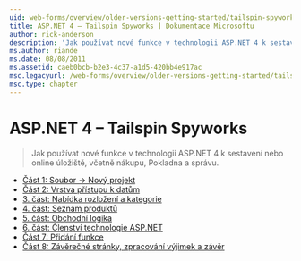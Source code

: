 ```yaml
---
uid: web-forms/overview/older-versions-getting-started/tailspin-spyworks/index
title: ASP.NET 4 – Tailspin Spyworks | Dokumentace Microsoftu
author: rick-anderson
description: 'Jak používat nové funkce v technologii ASP.NET 4 k sestavení nebo online úložiště, včetně nákupu, Pokladna a správu.'
ms.author: riande
ms.date: 08/08/2011
ms.assetid: caeb0bcb-b2e3-4c37-a1d5-420bb4e917ac
msc.legacyurl: /web-forms/overview/older-versions-getting-started/tailspin-spyworks
msc.type: chapter
---
```

<a name="aspnet-4---tailspin-spyworks"></a>ASP.NET 4 – Tailspin Spyworks
====================
> Jak používat nové funkce v technologii ASP.NET 4 k sestavení nebo online úložiště, včetně nákupu, Pokladna a správu.


- [Část 1: Soubor -> Nový projekt](tailspin-spyworks-part-1.md)
- [Část 2: Vrstva přístupu k datům](tailspin-spyworks-part-2.md)
- [3. část: Nabídka rozložení a kategorie](tailspin-spyworks-part-3.md)
- [4. část: Seznam produktů](tailspin-spyworks-part-4.md)
- [5. část: Obchodní logika](tailspin-spyworks-part-5.md)
- [6. část: Členství technologie ASP.NET](tailspin-spyworks-part-6.md)
- [Část 7: Přidání funkce](tailspin-spyworks-part-7.md)
- [Část 8: Závěrečné stránky, zpracování výjimek a závěr](tailspin-spyworks-part-8.md)
